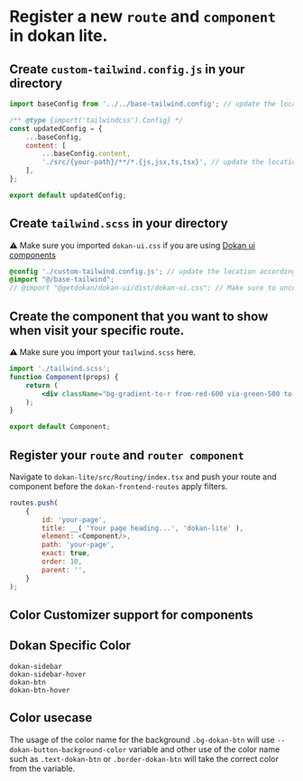 # Register a new `route` and `component` in dokan lite.

## Create `custom-tailwind.config.js` in your directory
```js
import baseConfig from '../../base-tailwind.config'; // update the location according to your location

/** @type {import('tailwindcss').Config} */
const updatedConfig = {
    ...baseConfig,
    content: [
        ...baseConfig.content,
        './src/{your-path}/**/*.{js,jsx,ts,tsx}', // update the location according to your location
    ],
};

export default updatedConfig;
```

## Create `tailwind.scss` in your directory
⚠️ Make sure you imported `dokan-ui.css` if you are using [Dokan ui components](https://www.npmjs.com/package/@getdokan/dokan-ui)
```scss
@config './custom-tailwind.config.js'; // update the location according to your location
@import "@/base-tailwind";
// @import "@getdokan/dokan-ui/dist/dokan-ui.css"; // Make sure to uncomment it if you use Dokan UI in you components

```

## Create the component that you want to show when visit your specific route.
⚠️ Make sure you import your `tailwind.scss` here.
```jsx
import './tailwind.scss';
function Component(props) {
    return (
        <div className="bg-gradient-to-r from-red-600 via-green-500 to-yellow-600 inline-block text-transparent bg-clip-text">This is my component body...</div>
    );
}

export default Component;
```

## Register your `route` and `router component`
Navigate to `dokan-lite/src/Routing/index.tsx` and push your route and component before the `dokan-frontend-routes` apply filters.
```js
routes.push(
    {
        id: 'your-page',
        title: __( 'Your page heading...', 'dokan-lite' ),
        element: <Component/>,
        path: 'your-page',
        exact: true,
        order: 10,
        parent: '',
    }
);
```

## Color Customizer support for components

## Dokan Specific Color
```text
dokan-sidebar
dokan-sidebar-hover
dokan-btn
dokan-btn-hover
```
## Color usecase
The usage of the color name for the background `.bg-dokan-btn` will use `--dokan-button-background-color` variable and other use of the color name such as `.text-dokan-btn` or `.border-dokan-btn` will take the correct color from the variable. 
